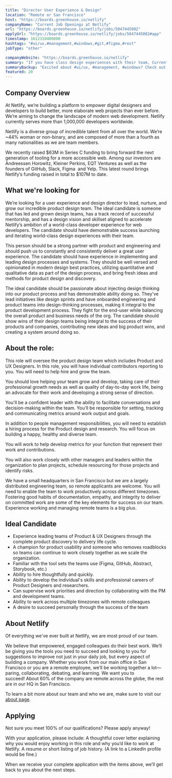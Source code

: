 ```yaml
---
title: "Director User Experience & Design"
location: "Remote or San Francisco"
host: "https://boards.greenhouse.io/netlify"
companyName: "Current Job Openings at Netlify"
url: "https://boards.greenhouse.io/netlify/jobs/5047445002"
applyUrl: "https://boards.greenhouse.io/netlify/jobs/5047445002#app"
timestamp: 1612310400000
hashtags: "#ui/ux,#management,#windows,#git,#figma,#rest"
jobType: "other"

companyWebsite: "https://boards.greenhouse.io/netlify"
summary: "If you have class design experiences with their team, Current Job Openings at Netlify is looking for someone with your skillset."
summaryBackup: "Excited about #ui/ux, #management, #windows? Check out this job post!"
featured: 20
---
```


## Company Overview

At Netlify, we’re building a platform to empower digital designers and developers to build better, more elaborate web projects than ever before. We’re aiming to change the landscape of modern web development. Netlify currently serves more than 1,000,000 developers worldwide.

Netlify is a diverse group of incredible talent from all over the world. We’re ~44% woman or non-binary, and are composed of more than a fourth as many nationalities as we are team members.

We recently raised $63M in Series C funding to bring forward the next generation of tooling for a more accessible web. Among our investors are Andreessen Horowitz, Kleiner Perkins, EQT Ventures as well as the founders of GitHub, Slack, Figma  and Yelp. This latest round brings Netlify’s funding raised in total to $107M to date.

## What we're looking for

We’re looking for a user experience and design director to lead, nurture, and grow our incredible product design team. The ideal candidate is someone that has led and grown design teams, has a track record of successful mentorship, and has a design vision and skillset aligned to accelerate Netlify’s ambition of a world-class developer experience for web developers. The candidate should have demonstrable success launching and iterating world-class design experiences with their team.

This person should be a strong partner with product and engineering and should push us to constantly and consistently deliver a great user experience. The candidate should have experience in implementing and leading design processes and systems. They should be well versed and opinionated in modern design best practices, utilizing quantitative and qualitative data as part of the design process, and bring fresh ideas and methods for product design and discovery.

The ideal candidate should be passionate about injecting design thinking into our product process and has demonstrable ability doing so. They've lead initiatives like design sprints and have onboarded engineering and product teams into design-thinking processes, making it integral to the product development process. They fight for the end-user while balancing the overall product and business needs of the org. The candidate should show wins of their design teams being integral to the success of their products and companies, contributing new ideas and big product wins, and creating a system around doing so.

## About the role:

This role will oversee the product design team which includes Product and UX Designers. In this role, you will have individual contributors reporting to you. You will need to help hire and grow the team.

You should love helping your team grow and develop, taking care of their professional growth needs as well as quality of day-to-day work life, being an advocate for their work and developing a strong sense of direction.

You'll be a confident leader with the ability to facilitate conversations and decision-making within the team. You'll be responsible for setting, tracking and communicating metrics around work output and goals.

In addition to people management responsibilities, you will need to establish a hiring process for the Product design and research. You will focus on building a happy, healthy and diverse team.

You will work to help develop metrics for your function that represent their work and contributions.

You will also work closely with other managers and leaders within the organization to plan projects, schedule resourcing for those projects and identify risks.

We have a small headquarters in San Francisco but we are a largely distributed engineering team, so remote applicants are welcome. You will need to enable the team to work productively across different timezones. Fostering good habits of documentation, empathy, and integrity to deliver on committed work are some of the key elements for success on our team. Experience working and managing remote teams is a big plus.

## Ideal Candidate

*   Experience leading teams of Product & UX Designers through the complete product discovery to delivery life cycle.
*   A champion for product usability and someone who removes roadblocks so teams can continue to work closely together as we scale the organization.
*   Familiar with the tool sets the teams use (Figma, GitHub, Abstract, Storybook, etc.)
*   Ability to hire thoughtfully and quickly.
*   Ability to develop the individual's skills and professional careers of Product Designers and researchers.
*   Can supervise work priorities and direction by collaborating with the PM and development teams.
*   Ability to work across multiple timezones with remote colleagues
*   A desire to succeed personally through the success of the team

## About Netlify

Of everything we've ever built at Netlify, we are most proud of our team.

We believe that empowered, engaged colleagues do their best work. We’ll be giving you the tools you need to succeed and looking to you for suggestions to improve not just in your daily job, but every aspect of building a company. Whether you work from our main office in San Francisco or you are a remote employee, we’ll be working together a lot—paring, collaborating, debating, and learning. We want you to succeed! About 60% of the company are remote across the globe, the rest are in our HQ in San Francisco.

To learn a bit more about our team and who we are, make sure to visit our [about page](http://netlify.com/about).

## Applying

Not sure you meet 100% of our qualifications? Please apply anyway!

With your application, please include: A thoughtful cover letter explaining why you would enjoy working in this role and why you’d like to work at Netlify. A resume or short listing of job history. (A link to a LinkedIn profile would be fine.)

When we receive your complete application with the items above, we’ll get back to you about the next steps.

